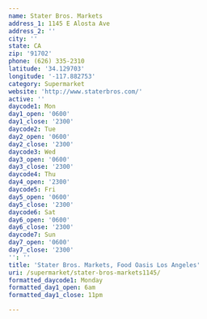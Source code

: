 ```yaml
---
name: Stater Bros. Markets
address_1: 1145 E Alosta Ave
address_2: ''
city: ''
state: CA
zip: '91702'
phone: (626) 335-2310
latitude: '34.129703'
longitude: '-117.882753'
category: Supermarket
website: 'http://www.staterbros.com/'
active: ''
daycode1: Mon
day1_open: '0600'
day1_close: '2300'
daycode2: Tue
day2_open: '0600'
day2_close: '2300'
daycode3: Wed
day3_open: '0600'
day3_close: '2300'
daycode4: Thu
day4_open: '2300'
daycode5: Fri
day5_open: '0600'
day5_close: '2300'
daycode6: Sat
day6_open: '0600'
day6_close: '2300'
daycode7: Sun
day7_open: '0600'
day7_close: '2300'
'': ''
title: 'Stater Bros. Markets, Food Oasis Los Angeles'
uri: /supermarket/stater-bros-markets1145/
formatted_daycode1: Monday
formatted_day1_open: 6am
formatted_day1_close: 11pm

---
```

